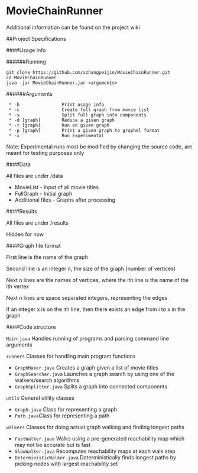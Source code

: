 MovieChainRunner
================

Additional information can be found on the project wiki

##Project Specifications

####Usage Info

######Running
```
git clone https://github.com/xzhangpeijin/MovieChainRunner.git
cd MovieChainRunner
java -jar MovieChainRunner.jar <arguments>
```

######Arguments

```
 * -h                Print usage info
 * -c                Create full graph from movie list
 * -s                Split full graph into components
 * -d [graph]        Reduce a given graph
 * -r [graph]        Run on given graph
 * -p [graph]        Print a given graph to graphml format
 * -x                Run Experimental
```

Note: Experimental runs most be modified by changing the source code, are meant for testing purposes only

####Data

All files are under /data

* MovieList - Input of all movie titles
* FullGraph - Initial graph 
* Additional files - Graphs after processing

####Results

All files are under /results

Hidden for now

####Graph file format

First line is the name of the graph

Second line is an integer n, the size of the graph (number of vertices)

Next n lines are the names of vertices, where the ith line is the name of the ith vertex

Next n lines are space separated integers, representing the edges

If an integer x is on the ith line, then there exists an edge from i to x in the graph

####Code structure

`Main.java` Handles running of programs and parsing command line arguments

`runners` Classes for handling main program functions
*  `GraphMaker.java` Creates a graph given a list of movie titles
*  `GraphSearcher.java` Launches a graph search by using one of the walkers/search algorithms 
*  `GraphSplitter.java` Splits a graph into connected components

`utils` General utility classes
*  `Graph.java` Class for representing a graph
*  `Path.java`Class for representing a path

`walkers` Classes for doing actual graph walking and finding longest paths
*  `FastWalker.java` Walks using a pre-generated reachability map which may not be accurate but is fast
*  `SlowWalker.java` Recomputes reachability maps at each walk step
*  `DeterministicWalker.java` Deterministically finds longest paths by picking nodes with largest reachability set

